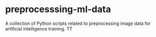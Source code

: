 # preprocesssing-ml-data
A collection of Python scripts related to preprocessing image data for artificial intelligence training.
TT
